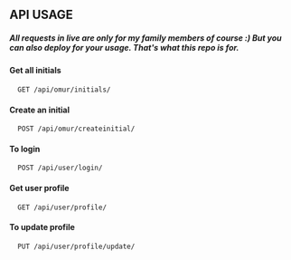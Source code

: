 ## API USAGE

##### All requests in live are only for my family members of course :) But you can also deploy for your usage. That's what this repo is for.

#### Get all initials

```http
  GET /api/omur/initials/
```

#### Create an initial

```http
  POST /api/omur/createinitial/
```

#### To login

```http
  POST /api/user/login/
```

#### Get user profile

```http
  GET /api/user/profile/
```

#### To update profile

```http
  PUT /api/user/profile/update/
```
